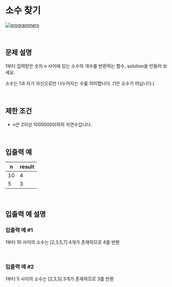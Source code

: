 # 소수 찾기

[![programmers](https://user-images.githubusercontent.com/69426184/209522553-bab40080-50ba-4743-86a3-f6198bff3974.png)](https://school.programmers.co.kr/learn/courses/30/lessons/12921)

<br/>

## 문제 설명

1부터 입력받은 숫자 n 사이에 있는 소수의 개수를 반환하는 함수, solution을 만들어 보세요.

소수는 1과 자기 자신으로만 나누어지는 수를 의미합니다.
(1은 소수가 아닙니다.)

<br/>

## 제한 조건

-   n은 2이상 1000000이하의 자연수입니다.

<br/>

## 입출력 예

| n   | result |
| --- | ------ |
| 10  | 4      |
| 5   | 3      |

<br/>

## 입출력 예 설명

### 입출력 예 #1

1부터 10 사이의 소수는 [2,3,5,7] 4개가 존재하므로 4를 반환

<br/>

### 입출력 예 #2

1부터 5 사이의 소수는 [2,3,5] 3개가 존재하므로 3를 반환
